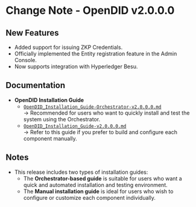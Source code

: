 # Change Note - OpenDID v2.0.0.0

## New Features
- Added support for issuing ZKP Credentials.
- Officially implemented the Entity registration feature in the Admin Console.
- Now supports integration with Hyperledger Besu.

## Documentation
- **OpenDID Installation Guide**
  - [`OpenDID_Installation_Guide-Orchestrator-v2.0.0.0.md`](./OpenDID_Installation_Guide-Orchestrator-v2.0.0.0.md)  
    → Recommended for users who want to quickly install and test the system using the Orchestrator.
  - [`OpenDID_Installation_Guide-v2.0.0.0.md`](./OpenDID_Installation_Guide-v2.0.0.0.md)  
    → Refer to this guide if you prefer to build and configure each component manually.

## Notes
- This release includes two types of installation guides:
  - The **Orchestrator-based guide** is suitable for users who want a quick and automated installation and testing environment.
  - The **Manual installation guide** is ideal for users who wish to configure or customize each component individually.
